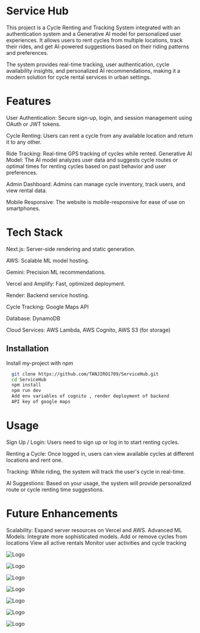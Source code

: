 
# Service Hub


This project is a Cycle Renting and Tracking System integrated with an authentication system and a Generative AI model for personalized user experiences. It allows users to rent cycles from multiple locations, track their rides, and get AI-powered suggestions based on their riding patterns and preferences.

The system provides real-time tracking, user authentication, cycle availability insights, and personalized AI recommendations, making it a modern solution for cycle rental services in urban settings.
# Features
User Authentication: Secure sign-up, login, and session management using OAuth or JWT tokens.

Cycle Renting: Users can rent a cycle from any available location and return it to any other.

Ride Tracking: Real-time GPS tracking of cycles while rented.
Generative AI Model: The AI model analyzes user data and suggests cycle routes or optimal times for renting cycles based on past behavior and user preferences.

Admin Dashboard: Admins can manage cycle inventory, track users, and view rental data.

Mobile Responsive: The website is mobile-responsive for ease of use on smartphones.

# Tech Stack
Next.js: Server-side rendering and static generation.

AWS: Scalable ML model hosting.

Gemini: Precision ML recommendations.

Vercel and Amplify: Fast, optimized deployment.

Render: Backend service hosting.

Cycle Tracking: Google Maps API

Database: DynamoDB

Cloud Services: AWS Lambda, AWS Cognito, AWS S3 (for storage)




## Installation

Install my-project with npm

```bash
  git clone https://github.com/TANJIRO1709/ServiceHub.git
  cd ServiceHub
  npm install
  npm run dev
  Add env variables of cognito , render deployment of backend
  API key of google maps 
```
# Usage
Sign Up / Login: Users need to sign up or log in to start renting cycles.

Renting a Cycle: Once logged in, users can view available cycles at different locations and rent one.

Tracking: While riding, the system will track the user's cycle in real-time.

AI Suggestions: Based on your usage, the system will provide personalized route or cycle renting time suggestions.
# Future Enhancements
Scalability: Expand server resources on Vercel and AWS.
Advanced ML Models: Integrate more sophisticated models.
Add or remove cycles from locations
View all active rentals
Monitor user activities and cycle tracking

    
![Logo](https://pbs.twimg.com/profile_images/1565710214019444737/if82cpbS_400x400.jpg)

![Logo](https://encrypted-tbn0.gstatic.com/images?q=tbn:ANd9GcR2xQcwKitRgXfqdi34DYlocPSEXD2G2zZipg&s)

![Logo](https://miro.medium.com/v2/resize:fit:1200/0*bEOtfBmYyH9TJits.png)

![Logo](https://miro.medium.com/v2/resize:fit:700/0*LKaUacmufYcOUZ1w.jpeg)

![Logo](https://miro.medium.com/v2/resize:fit:568/1*Xze_Xz2roNj82VzejItFdg.png)

![Logo](https://encrypted-tbn0.gstatic.com/images?q=tbn:ANd9GcRMILGvod4Xk3Ha4kIqe3XEubnjiskQ3y4M7w&s)

![Logo](https://upload.wikimedia.org/wikipedia/commons/5/5c/Amazon_Lambda_architecture_logo.svg)
